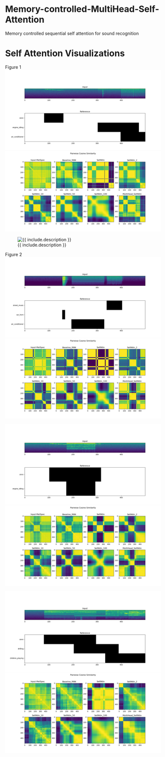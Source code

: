 # Memory-controlled-MultiHead-Self-Attention
Memory controlled sequential self attention for sound recognition

# Self Attention Visualizations

Figure 1
![fig1](Images/1a.png)
![fig1](Images/1b.png)

<figure class="image">
  <img src="{{ Images/1a.png}}" alt="{{ include.description }}">
  <figcaption>{{ include.description }}</figcaption>
</figure>

Figure 2
![fig2](Images/4a.png)
![fig2](Images/4b.png)

![fig3](Images/6a.png)
![fig3](Images/6b.png)

![fig4](Images/11a.png)
![fig4](Images/11b.png)
